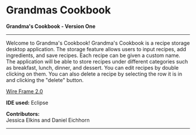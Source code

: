 # Grandmas Cookbook
**Grandma's Cookbook - Version One**
__________________________________
Welcome to Grandma's Cookbook! Grandma's Cookbook is a recipe storage desktop application.
The storage feature allows users to input recipes, add ingredients, and save recipes. Each recipe can 
be given a custom name. The application will be able to store recipes under different categories such as breakfast, lunch, dinner, and dessert. You can edit recipes by double clicking on them. You can also delete a recipe by selecting the row it is in and clicking the "delete" button. 

<a href="https://app.moqups.com/jelkins/6NXKTIAfwo/view">Wire Frame 2.0</a>

**IDE used:** 
Eclipse

**Contributors:**  
Jessica Elkins and Daniel Eichhorn
_____________________________________


